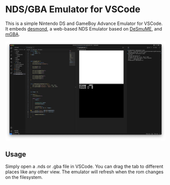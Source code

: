 # NDS/GBA Emulator for VSCode

This is a simple Nintendo DS and GameBoy Advance Emulator for VSCode. It embeds [desmond](https://github.com/js-emulators/desmond/tree/main), a web-based NDS Emulator based on [DeSmuME](https://desmume.org/), and [mGBA](https://mgba.io/).

![Screenshot](./images/screenshot.png)


## Usage
Simply open a .nds or .gba file in VSCode. You can drag the tab to different places like any other view.
The emulator will refresh when the rom changes on the filesystem.
